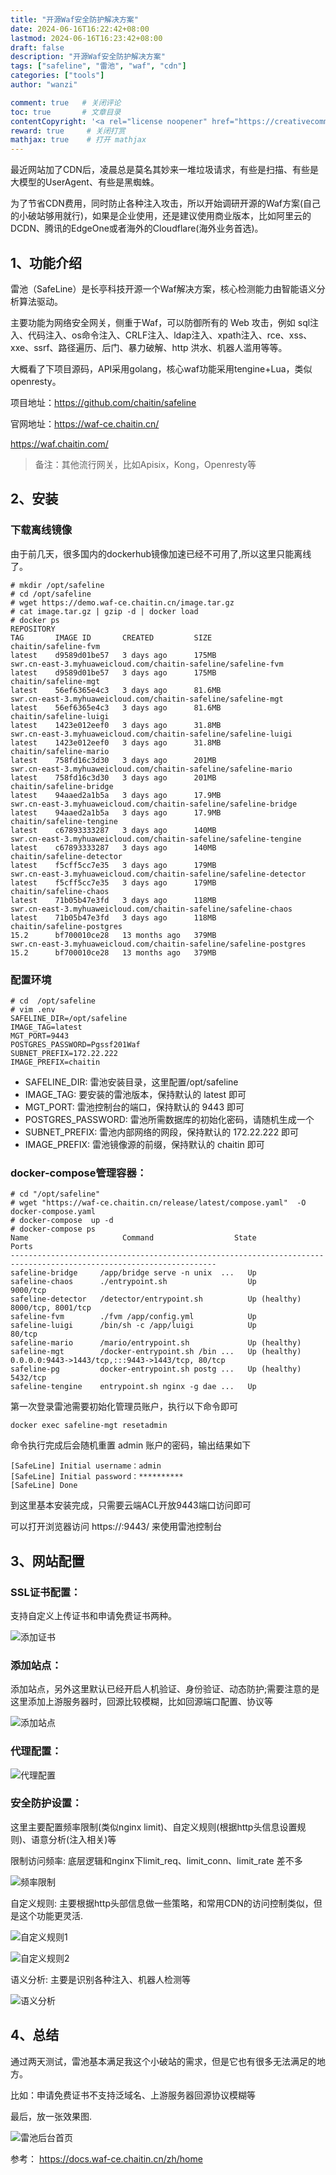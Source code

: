 ```yaml
---
title: "开源Waf安全防护解决方案"
date: 2024-06-16T16:22:42+08:00
lastmod: 2024-06-16T16:23:42+08:00
draft: false
description: "开源Waf安全防护解决方案"
tags: ["safeline", "雷池", "waf", "cdn"]
categories: ["tools"]              
author: "wanzi"                 

comment: true   # 关闭评论
toc: true       # 文章目录
contentCopyright: '<a rel="license noopener" href="https://creativecommons.org/licenses/by-nc-nd/4.0/" target="_blank">CC BY-NC-ND 4.0</a>'
reward: true	 # 关闭打赏
mathjax: true    # 打开 mathjax
---
```


最近网站加了CDN后，凌晨总是莫名其妙来一堆垃圾请求，有些是扫描、有些是大模型的UserAgent、有些是黑蜘蛛。

为了节省CDN费用，同时防止各种注入攻击，所以开始调研开源的Waf方案(自己的小破站够用就行)，如果是企业使用，还是建议使用商业版本，比如阿里云的DCDN、腾讯的EdgeOne或者海外的Cloudflare(海外业务首选)。

## 1、功能介绍

雷池（SafeLine）是长亭科技开源一个Waf解决方案，核心检测能力由智能语义分析算法驱动。

主要功能为网络安全网关，侧重于Waf，可以防御所有的 Web 攻击，例如 sql注入、代码注入、os命令注入、CRLF注入、ldap注入、xpath注入、rce、xss、xxe、ssrf、路径遍历、后门、暴力破解、http 洪水、机器人滥用等等。

大概看了下项目源码，API采用golang，核心waf功能采用tengine+Lua，类似openresty。

项目地址：https://github.com/chaitin/safeline

官网地址：https://waf-ce.chaitin.cn/

https://waf.chaitin.com/


> 备注：其他流行网关，比如Apisix，Kong，Openresty等

## 2、安装

### 下载离线镜像

由于前几天，很多国内的dockerhub镜像加速已经不可用了,所以这里只能离线了。

```shell
# mkdir /opt/safeline
# cd /opt/safeline
# wget https://demo.waf-ce.chaitin.cn/image.tar.gz
# cat image.tar.gz | gzip -d | docker load
# docker ps 
REPOSITORY                                                           TAG       IMAGE ID       CREATED         SIZE
chaitin/safeline-fvm                                                 latest    d9589d01be57   3 days ago      175MB
swr.cn-east-3.myhuaweicloud.com/chaitin-safeline/safeline-fvm        latest    d9589d01be57   3 days ago      175MB
chaitin/safeline-mgt                                                 latest    56ef6365e4c3   3 days ago      81.6MB
swr.cn-east-3.myhuaweicloud.com/chaitin-safeline/safeline-mgt        latest    56ef6365e4c3   3 days ago      81.6MB
chaitin/safeline-luigi                                               latest    1423e012eef0   3 days ago      31.8MB
swr.cn-east-3.myhuaweicloud.com/chaitin-safeline/safeline-luigi      latest    1423e012eef0   3 days ago      31.8MB
chaitin/safeline-mario                                               latest    758fd16c3d30   3 days ago      201MB
swr.cn-east-3.myhuaweicloud.com/chaitin-safeline/safeline-mario      latest    758fd16c3d30   3 days ago      201MB
chaitin/safeline-bridge                                              latest    94aaed2a1b5a   3 days ago      17.9MB
swr.cn-east-3.myhuaweicloud.com/chaitin-safeline/safeline-bridge     latest    94aaed2a1b5a   3 days ago      17.9MB
chaitin/safeline-tengine                                             latest    c67893333287   3 days ago      140MB
swr.cn-east-3.myhuaweicloud.com/chaitin-safeline/safeline-tengine    latest    c67893333287   3 days ago      140MB
chaitin/safeline-detector                                            latest    f5cff5cc7e35   3 days ago      179MB
swr.cn-east-3.myhuaweicloud.com/chaitin-safeline/safeline-detector   latest    f5cff5cc7e35   3 days ago      179MB
chaitin/safeline-chaos                                               latest    71b05b47e3fd   3 days ago      118MB
swr.cn-east-3.myhuaweicloud.com/chaitin-safeline/safeline-chaos      latest    71b05b47e3fd   3 days ago      118MB
chaitin/safeline-postgres                                            15.2      bf700010ce28   13 months ago   379MB
swr.cn-east-3.myhuaweicloud.com/chaitin-safeline/safeline-postgres   15.2      bf700010ce28   13 months ago   379MB
```

### 配置环境
```shell
# cd  /opt/safeline
# vim .env
SAFELINE_DIR=/opt/safeline
IMAGE_TAG=latest
MGT_PORT=9443
POSTGRES_PASSWORD=Pgssf201Waf
SUBNET_PREFIX=172.22.222
IMAGE_PREFIX=chaitin
```

* SAFELINE_DIR: 雷池安装目录，这里配置/opt/safeline
* IMAGE_TAG: 要安装的雷池版本，保持默认的 latest 即可
* MGT_PORT: 雷池控制台的端口，保持默认的 9443 即可
* POSTGRES_PASSWORD: 雷池所需数据库的初始化密码，请随机生成一个
* SUBNET_PREFIX: 雷池内部网络的网段，保持默认的 172.22.222 即可
* IMAGE_PREFIX: 雷池镜像源的前缀，保持默认的 chaitin 即可

### docker-compose管理容器：

```shell
# cd "/opt/safeline"
# wget "https://waf-ce.chaitin.cn/release/latest/compose.yaml"  -O docker-compose.yaml
# docker-compose  up -d
# docker-compose ps 
Name                     Command                  State                            Ports
--------------------------------------------------------------------------------------------------------------------
safeline-bridge     /app/bridge serve -n unix  ...   Up
safeline-chaos      ./entrypoint.sh                  Up             9000/tcp
safeline-detector   /detector/entrypoint.sh          Up (healthy)   8000/tcp, 8001/tcp
safeline-fvm        ./fvm /app/config.yml            Up
safeline-luigi      /bin/sh -c /app/luigi            Up             80/tcp
safeline-mario      /mario/entrypoint.sh             Up (healthy)
safeline-mgt        /docker-entrypoint.sh /bin ...   Up (healthy)   0.0.0.0:9443->1443/tcp,:::9443->1443/tcp, 80/tcp
safeline-pg         docker-entrypoint.sh postg ...   Up (healthy)   5432/tcp
safeline-tengine    entrypoint.sh nginx -g dae ...   Up
```

第一次登录雷池需要初始化管理员账户，执行以下命令即可
```shell
docker exec safeline-mgt resetadmin
```

命令执行完成后会随机重置 admin 账户的密码，输出结果如下
```
[SafeLine] Initial username：admin
[SafeLine] Initial password：**********
[SafeLine] Done
```

到这里基本安装完成，只需要云端ACL开放9443端口访问即可

可以打开浏览器访问 https://<safeline-ip>:9443/ 来使用雷池控制台

## 3、网站配置

### SSL证书配置：

支持自定义上传证书和申请免费证书两种。

![添加证书](https://wnote.com/images/2024/safeline1002.png)

### 添加站点：

添加站点，另外这里默认已经开启人机验证、身份验证、动态防护;需要注意的是这里添加上游服务器时，回源比较模糊，比如回源端口配置、协议等

![添加站点](https://wnote.com/images/2024/safeline1001.png)


### 代理配置：

![代理配置](https://wnote.com/images/2024/safeline1003.png)


### 安全防护设置：
这里主要配置频率限制(类似nginx limit)、自定义规则(根据http头信息设置规则)、语意分析(注入相关)等

限制访问频率: 底层逻辑和nginx下limit_req、limit_conn、limit_rate 差不多

![频率限制](https://wnote.com/images/2024/safeline1004.png)

自定义规则: 主要根据http头部信息做一些策略，和常用CDN的访问控制类似，但是这个功能更灵活.

![自定义规则1](https://wnote.com/images/2024/safeline1005.png)

![自定义规则2](https://wnote.com/images/2024/safeline1007.png)

语义分析: 主要是识别各种注入、机器人检测等

![语义分析](https://wnote.com/images/2024/safeline1006.png)


## 4、总结

通过两天测试，雷池基本满足我这个小破站的需求，但是它也有很多无法满足的地方。

比如：申请免费证书不支持泛域名、上游服务器回源协议模糊等

最后，放一张效果图.

![雷池后台首页](https://wnote.com/images/2024/safeline1008.png)


参考：
https://docs.waf-ce.chaitin.cn/zh/home

